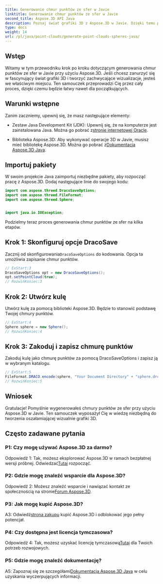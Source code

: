 ```yaml
---
title: Generowanie chmur punktów ze sfer w Javie
linktitle: Generowanie chmur punktów ze sfer w Javie
second_title: Aspose.3D API Java
description: Poznaj świat grafiki 3D z Aspose.3D w Javie. Dzięki temu prostemu samouczkowi nauczysz się generować chmury punktów ze sfer.
type: docs
weight: 14
url: /pl/java/point-clouds/generate-point-clouds-spheres-java/
---
```

## Wstęp

Witamy w tym przewodniku krok po kroku dotyczącym generowania chmur punktów ze sfer w Javie przy użyciu Aspose.3D. Jeśli chcesz zanurzyć się w fascynujący świat grafiki 3D i tworzyć zachwycające wizualizacje, jesteś we właściwym miejscu. Ten samouczek przeprowadzi Cię przez cały proces, dzięki czemu będzie łatwy nawet dla początkujących.

## Warunki wstępne

Zanim zaczniemy, upewnij się, że masz następujące elementy:

-  Zestaw Java Development Kit (JDK): Upewnij się, że na komputerze jest zainstalowana Java. Można go pobrać z[stronie internetowej Oracle](https://www.oracle.com/java/technologies/javase-downloads.html).

-  Biblioteka Aspose.3D: Aby wykonywać operacje 3D w Javie, musisz mieć bibliotekę Aspose.3D. Można go pobrać z[Dokumentacja Aspose.3D Java](https://reference.aspose.com/3d/java/).

## Importuj pakiety

W swoim projekcie Java zaimportuj niezbędne pakiety, aby rozpocząć pracę z Aspose.3D. Dodaj następujące linie do swojego kodu:

```java
import com.aspose.threed.DracoSaveOptions;
import com.aspose.threed.FileFormat;
import com.aspose.threed.Sphere;


import java.io.IOException;
```

Podzielmy teraz proces generowania chmur punktów ze sfer na kilka etapów.

## Krok 1: Skonfiguruj opcje DracoSave

 Zacznij od skonfigurowania`DracoSaveOptions` do kodowania. Opcja ta umożliwia zapisanie chmur punktów.

```java
// ExStart:3
DracoSaveOptions opt = new DracoSaveOptions();
opt.setPointCloud(true);
// RozwińKoniec:3
```

## Krok 2: Utwórz kulę

Utwórz kulę za pomocą biblioteki Aspose.3D. Będzie to stanowić podstawę Twojej chmury punktów.

```java
// ExStart:4
Sphere sphere = new Sphere();
// RozwińKoniec:4
```

## Krok 3: Zakoduj i zapisz chmurę punktów

Zakoduj kulę jako chmurę punktów za pomocą DracoSaveOptions i zapisz ją w wybranym katalogu.

```java
// ExStart:5
FileFormat.DRACO.encode(sphere, "Your Document Directory" + "sphere.drc", opt);
// RozwińKoniec:5
```

## Wniosek

Gratulacje! Pomyślnie wygenerowałeś chmury punktów ze sfer przy użyciu Aspose.3D w Javie. Ten samouczek wyposażył Cię w wiedzę niezbędną do tworzenia oszałamiającej wizualnie grafiki 3D.

## Często zadawane pytania

### P1: Czy mogę używać Aspose.3D za darmo?

 Odpowiedź 1: Tak, możesz eksplorować Aspose.3D w ramach bezpłatnej wersji próbnej. Odwiedzać[Tutaj](https://releases.aspose.com/) rozpocząć.

### P2: Gdzie mogę znaleźć wsparcie dla Aspose.3D?

 Odpowiedź 2: Możesz znaleźć wsparcie i nawiązać kontakt ze społecznością na stronie[Forum Aspose.3D](https://forum.aspose.com/c/3d/18).

### P3: Jak mogę kupić Aspose.3D?

 A3: Odwiedź[strona zakupu](https://purchase.aspose.com/buy) kupić Aspose.3D i odblokować jego pełny potencjał.

### P4: Czy dostępna jest licencja tymczasowa?

 Odpowiedź 4: Tak, możesz uzyskać licencję tymczasową[Tutaj](https://purchase.aspose.com/temporary-license/) dla Twoich potrzeb rozwojowych.

### P5: Gdzie mogę znaleźć dokumentację?

 A5: Zapoznaj się ze szczegółami[Dokumentacja Aspose.3D Java](https://reference.aspose.com/3d/java/) w celu uzyskania wyczerpujących informacji.
